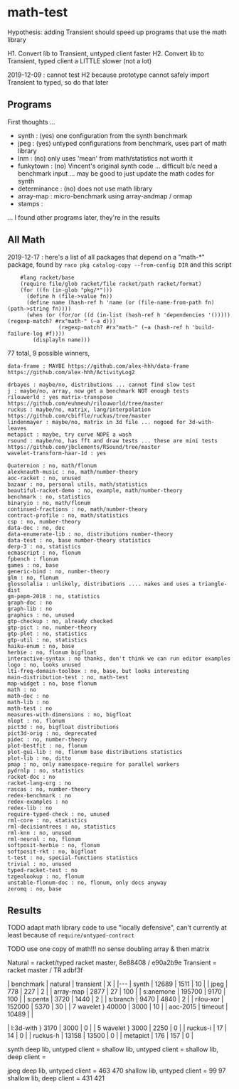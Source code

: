 math-test
===

Hypothesis:
 adding Transient should speed up programs that use the math library

H1. Convert lib to Transient, untyped client faster
H2. Convert lib to Transient, typed client a LITTLE slower (not a lot)

2019-12-09 : cannot test H2 because prototype cannot safely import Transient
 to typed, so do that later


Programs
---

First thoughts ...

- synth : (yes) one configuration from the synth benchmark
- jpeg : (yes) untyped configurations from benchmark, uses part of math library
- lnm : (no) only uses 'mean' from math/statistics not worth it
- funkytown : (no) Vincent's original synth code ... difficult b/c need a benchmark input ... may be good to just update the math codes for synth
- determinance : (no) does not use math library
- array-map : micro-benchmark using array-andmap / ormap
- stamps : 

... I found other programs later, they're in the results

All Math
---

2019-12-17 : here's a list of all packages that depend on a "math-*" package,
 found by `raco pkg catalog-copy --from-config DIR` and this script

```
    #lang racket/base
    (require file/glob racket/file racket/path racket/format)
    (for ((fn (in-glob "pkg/*")))
      (define h (file->value fn))
      (define name (hash-ref h 'name (or (file-name-from-path fn) (path->string fn))))
      (when (or (for/or ((d (in-list (hash-ref h 'dependencies '())))) (regexp-match? #rx"math-" (~a d)))
                (regexp-match? #rx"math-" (~a (hash-ref h 'build-failure-log #f))))
        (displayln name)))
```

77 total,
9 possible winners,


```
data-frame : MAYBE https://github.com/alex-hhh/data-frame https://github.com/alex-hhh/ActivityLog2

drbayes : maybe/no, distributions ... cannot find slow test
j : maybe/no, array, now get a benchmark NOT enough tests
rilouworld : yes matrix-transpose https://github.com/euhmeuh/rilouworld/tree/master
ruckus : maybe/no, matrix, lang/interpolation https://github.com/cbiffle/ruckus/tree/master
lindenmayer : maybe/no, matrix in 3d file ... nogood for 3d-with-leaves
metapict : maybe, try curve NOPE a wash
rsound : maybe/no, has fft and draw tests ... these are mini tests https://github.com/jbclements/RSound/tree/master
wavelet-transform-haar-1d : yes
```

```
Quaternion : no, math/flonum
alexknauth-music : no, math/number-theory
aoc-racket : no, unused
bazaar : no, personal utils, math/statistics
beautiful-racket-demo : no, example, math/number-theory
benchmark : no, statistics
binaryio : no, math/flonum
continued-fractions : no, math/number-theory
contract-profile : no, math/statistics
csp : no, number-theory
data-doc : no, doc
data-enumerate-lib : no, distributions number-theory
data-test : no, base number-theory statistics
derp-3 : no, statistics
ecmascript : no, flonum
fpbench : flonum
games : no, base
generic-bind : no, number-theory
glm : no, flonum
glossolalia : unlikely, distributions .... makes and uses a triangle-dist
gm-pepm-2018 : no, statistics
graph-doc : no
graph-lib : no
graphics : no, unused
gtp-checkup : no, already checked
gtp-pict : no, number-theory
gtp-plot : no, statistics
gtp-util : no, statistics
haiku-enum : no, base
herbie : no, flonum bigfloat
interactive-syntax : no thanks, don't think we can run editor examples
logo : no, looks unused
lti-freq-domain-toolbox : no, base, but looks interesting
main-distribution-test : no, math-test
map-widget : no, base flonum
math : no
math-doc : no
math-lib : no
math-test : no
measures-with-dimensions : no, bigfloat
nlopt : no, flonum
pict3d : no, bigfloat distributions
pict3d-orig : no, deprecated
pidec : no, number-theory
plot-bestfit : no, flonum
plot-gui-lib : no, flonum base distributions statistics
plot-lib : no, ditto
pmap : no, only namespace-require for parallel workers
pydrnlp : no, statistics
racket-doc : no
racket-lang-org : no
rascas : no, number-theory
redex-benchmark : no
redex-examples : no
redex-lib : no
require-typed-check : no, unused
rml-core : no, statistics
rml-decisiontrees : no, statistics
rml-knn : no, unused
rml-neural : no, flonum
softposit-herbie : no, flonum
softposit-rkt : no, bigfloat
t-test : no, special-functions statistics
trivial : no, unused
typed-racket-test : no
tzgeolookup : no, flonum
unstable-flonum-doc : no, flonum, only docs anyway
zeromq : no, base
```


Results
---

TODO adapt math library code to use "locally defensive", can't currently
 at least because of `require/untyped-contract`

TODO use one copy of math!!! no sense doubling array & then matrix

Natural = racket/typed racket master, 8e88408 / e90a2b9e
Transient = racket master / TR adbf3f

| benchmark | natural | transient |   X |
|---
|     synth |   12689 |      1511 |  10 |
|      jpeg |     778 |       227 |   2 |
| array-map |    2877 |        27 | 100 |
| s:anemone |  195700 |      9170 | 100 |
|   s:penta |    3720 |      1440 |   2 |
|  s:branch |    9470 |      4840 |   2 |
| rilou-xor |  152000 |      5370 |  30 |
| 7 wavelet }   40000 |      3000 |  10 |
|  aoc-2015 | timeout |     10489 |     |

| l:3d-with }    3170 |      3000 |   0 |
| 5 wavelet }    3000 |      2250 |   0 |
|  ruckus-i |      17 |        14 |   0 |
|  ruckus-h |   13158 |     13500 |   0 |
|  metapict |     176 |       157 |   0 |

synth
deep lib, untyped client =
shallow lib, untyped client =
shallow lib, deep client =

jpeg
deep lib, untyped client = 463 470
shallow lib, untyped client = 99 97
shallow lib, deep client = 431 421

